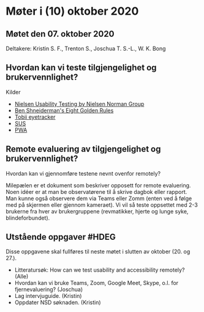 # Møter i (10) oktober 2020

## Møtet den 07. oktober 2020

Deltakere: Kristin S. F., Trenton S., Joschua T. S.-L., W. K. Bong

## Hvordan kan vi teste tilgjengelighet og brukervennlighet?

Kilder
* [Nielsen Usability Testing by Nielsen Norman Group](https://www.nngroup.com/articles/usability-testing-101/)
* [Ben Shneiderman's Eight Golden Rules](https://www.interaction-design.org/literature/article/shneiderman-s-eight-golden-rules-will-help-you-design-better-interfaces)
* [Tobii eyetracker](https://www.tobii.com/)
* [SUS](https://en.wikipedia.org/wiki/System_usability_scale)
* [PWA](???)

## Remote evaluering av tilgjengelighet og brukervennlighet?

Hvordan kan vi gjennomføre testene nevnt ovenfor remotely?

Milepælen er et dokument som beskriver opposett for remote evaluering. 
Noen idéer er at man be observatørene til å skrive dagbok eller rapport.
Man kunne også observere dem via Teams eller Zomm (enten ved å følge med på skjermen eller gjennom kameraet).
Vi vil så teste oppsettet med 2-3 brukerne fra hver av brukergruppene (revmatikker, hjerte og lunge syke, blindeforbundet).

## Utstående oppgaver #HDEG

Disse oppgavene skal fullføres til neste møtet i slutten av oktober (20. og 27.).
* Litteratursøk:
How can we test usability and accessibility remotely? (Alle)
* Hvordan kan vi bruke Teams, Zoom, Google Meet, Skype, o.l. for fjernevaluering? (Joschua)
* Lag intervjuguide. (Kristin)
* Oppdater NSD søknaden. (Kristin)

